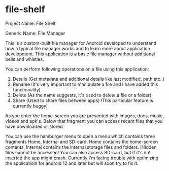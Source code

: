 # file-shelf

Project Name: File Shelf 

Generic Name: File Manager

This is a custom-built file manager for Android developed to understand how a typical file manager works and to learn more about application development.
This application is a basic file manager without additional bells and whistles. 

You can perform following operations on a file using this application:
  1. Details (Get metadata and additional details like last modified, path etc..)
  2. Rename (It's very important to manipulate a file and I have added this functionality)
  3. Delete (As the name suggests, it's used to delete a file or a folder)
  4. Share (Used to share files between apps) !This particular feature is currently buggy!

As you enter the home-screen you are presented with images, docs, music, videos and apk's.
Below that fragment you can access recent files that you have downloaded or stored.

You can use the hamburger menu to open a menu which contains three fragments Home, Internal and SD-card.
Home contains the home-screen contents, Internal contains the internal storage files and folders. 
!Hidden files cannot be accessed!
You can also access SD-card, but if it's not inserted the app might crash.
Currently I'm facing trouble with optimizing the applicatioin for android 12 and later but will soon try to fix it.

